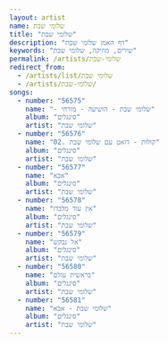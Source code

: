 ```yaml
---
layout: artist
name: שלומי שבת
title: "שלומי שבת"
description: "דף האמן שלומי שבת"
keywords: "שירים, מוזיקה, שלומי שבת"
permalink: /artists/שלומי-שבת
redirect_from:
  - /artists/list/שלומי שבת
  - /artists/שלומי-שבת/
songs:
  - number: "56575"
    name: "- שלומי שבת - הושיעה - מזרחי"
    album: "סינגלים"
    artist: "שלומי שבת"
  - number: "56576"
    name: "02. קולות - דואט עם שלומי שבת"
    album: "סינגלים"
    artist: "שלומי שבת"
  - number: "56577"
    name: "אבא"
    album: "סינגלים"
    artist: "שלומי שבת"
  - number: "56578"
    name: "אין עוד מלבדו"
    album: "סינגלים"
    artist: "שלומי שבת"
  - number: "56579"
    name: "אל נבקש"
    album: "סינגלים"
    artist: "שלומי שבת"
  - number: "56580"
    name: "בראשית עולם"
    album: "סינגלים"
    artist: "שלומי שבת"
  - number: "56581"
    name: "שלומי שבת - אבא"
    album: "סינגלים"
    artist: "שלומי שבת"
---
```

